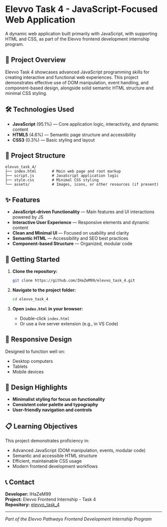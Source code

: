 # Elevvo Task 4 - JavaScript-Focused Web Application

A dynamic web application built primarily with JavaScript, with supporting HTML and CSS, as part of the Elevvo frontend development internship program.

## 🚀 Project Overview

Elevvo Task 4 showcases advanced JavaScript programming skills for creating interactive and functional web experiences. This project demonstrates effective use of DOM manipulation, event handling, and component-based design, alongside solid semantic HTML structure and minimal CSS styling.

## 🛠 Technologies Used

- **JavaScript** (95.1%) — Core application logic, interactivity, and dynamic content
- **HTML5** (4.6%) — Semantic page structure and accessibility
- **CSS3** (0.3%) — Basic styling and layout

## 📁 Project Structure

```
elevvo_task_4/
├── index.html       # Main web page and root markup
├── script.js        # JavaScript application logic
├── style.css        # Minimal CSS styling
└── assets/          # Images, icons, or other resources (if present)
```

## ✨ Features

- **JavaScript-driven Functionality** — Main features and UI interactions powered by JS
- **Interactive User Experience** — Responsive elements and dynamic content
- **Clean and Minimal UI** — Focused on usability and clarity
- **Semantic HTML** — Accessibility and SEO best practices
- **Component-based Structure** — Organized, modular code

## 🚀 Getting Started

1. **Clone the repository:**
   ```bash
   git clone https://github.com/IHaZeM99/elevvo_task_4.git
   ```

2. **Navigate to the project folder:**
   ```bash
   cd elevvo_task_4
   ```

3. **Open `index.html` in your browser:**
   - Double-click `index.html`
   - Or use a live server extension (e.g., in VS Code)

## 📱 Responsive Design

Designed to function well on:
- Desktop computers
- Tablets
- Mobile devices

## 🎨 Design Highlights

- **Minimalist styling for focus on functionality**
- **Consistent color palette and typography**
- **User-friendly navigation and controls**

## 📋 Learning Objectives

This project demonstrates proficiency in:
- Advanced JavaScript (DOM manipulation, events, modular code)
- Semantic and accessible HTML structure
- Efficient, maintainable CSS usage
- Modern frontend development workflows

## 📞 Contact

**Developer:** IHaZeM99  
**Project:** Elevvo Frontend Internship - Task 4  
**Repository:** [elevvo_task_4](https://github.com/IHaZeM99/elevvo_task_4)

---

*Part of the Elevvo Pathways Frontend Development Internship Program*
